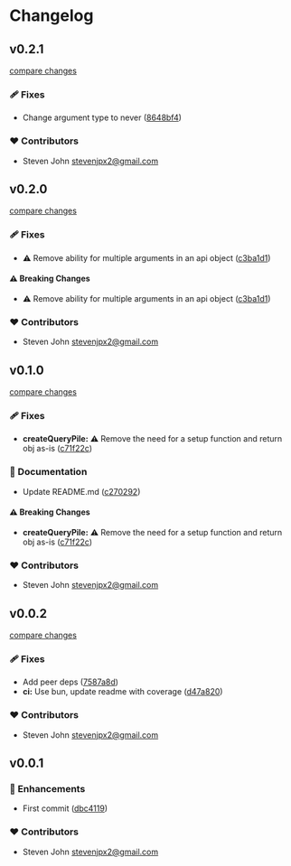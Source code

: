 # Changelog


## v0.2.1

[compare changes](https://github.com/StevenJPx2/query-pile/compare/v0.2.0...v0.2.1)

### 🩹 Fixes

- Change argument type to never ([8648bf4](https://github.com/StevenJPx2/query-pile/commit/8648bf4))

### ❤️ Contributors

- Steven John <stevenjpx2@gmail.com>

## v0.2.0

[compare changes](https://github.com/StevenJPx2/query-pile/compare/v0.1.0...v0.2.0)

### 🩹 Fixes

- ⚠️  Remove ability for multiple arguments in an api object ([c3ba1d1](https://github.com/StevenJPx2/query-pile/commit/c3ba1d1))

#### ⚠️ Breaking Changes

- ⚠️  Remove ability for multiple arguments in an api object ([c3ba1d1](https://github.com/StevenJPx2/query-pile/commit/c3ba1d1))

### ❤️ Contributors

- Steven John <stevenjpx2@gmail.com>

## v0.1.0

[compare changes](https://github.com/StevenJPx2/query-pile/compare/v0.0.2...v0.1.0)

### 🩹 Fixes

- **createQueryPile:** ⚠️  Remove the need for a setup function and return obj as-is ([c71f22c](https://github.com/StevenJPx2/query-pile/commit/c71f22c))

### 📖 Documentation

- Update README.md ([c270292](https://github.com/StevenJPx2/query-pile/commit/c270292))

#### ⚠️ Breaking Changes

- **createQueryPile:** ⚠️  Remove the need for a setup function and return obj as-is ([c71f22c](https://github.com/StevenJPx2/query-pile/commit/c71f22c))

### ❤️ Contributors

- Steven John <stevenjpx2@gmail.com>

## v0.0.2

[compare changes](https://github.com/StevenJPx2/query-pile/compare/v0.0.1...v0.0.2)

### 🩹 Fixes

- Add peer deps ([7587a8d](https://github.com/StevenJPx2/query-pile/commit/7587a8d))
- **ci:** Use bun, update readme with coverage ([d47a820](https://github.com/StevenJPx2/query-pile/commit/d47a820))

### ❤️ Contributors

- Steven John <stevenjpx2@gmail.com>

## v0.0.1


### 🚀 Enhancements

- First commit ([dbc4119](https://github.com/StevenJPx2/query-pile/commit/dbc4119))

### ❤️ Contributors

- Steven John <stevenjpx2@gmail.com>

